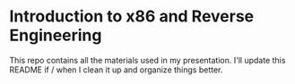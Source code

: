# Introduction to x86 and Reverse Engineering

This repo contains all the materials used in my presentation. I'll
update this README if / when I clean it up and organize things better.